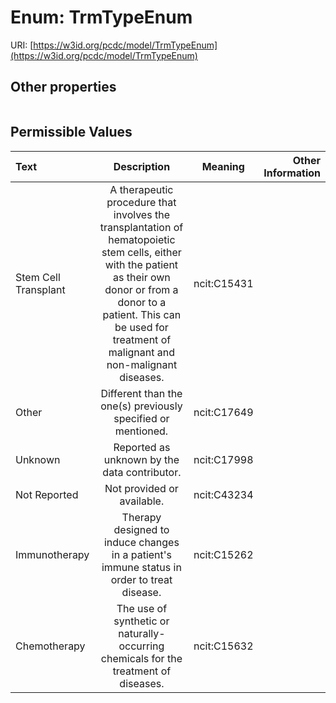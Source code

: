 
# Enum: TrmTypeEnum




URI: [https://w3id.org/pcdc/model/TrmTypeEnum](https://w3id.org/pcdc/model/TrmTypeEnum)


## Other properties

|  |  |  |
| --- | --- | --- |

## Permissible Values

| Text | Description | Meaning | Other Information |
| :--- | :---: | :---: | ---: |
| Stem Cell Transplant | A therapeutic procedure that involves the transplantation of hematopoietic stem cells, either with the patient as their own donor or from a donor to a patient. This can be used for treatment of malignant and non-malignant diseases. | ncit:C15431 |  |
| Other | Different than the one(s) previously specified or mentioned. | ncit:C17649 |  |
| Unknown | Reported as unknown by the data contributor. | ncit:C17998 |  |
| Not Reported | Not provided or available. | ncit:C43234 |  |
| Immunotherapy | Therapy designed to induce changes in a patient's immune status in order to treat disease. | ncit:C15262 |  |
| Chemotherapy | The use of synthetic or naturally-occurring chemicals for the treatment of diseases. | ncit:C15632 |  |

